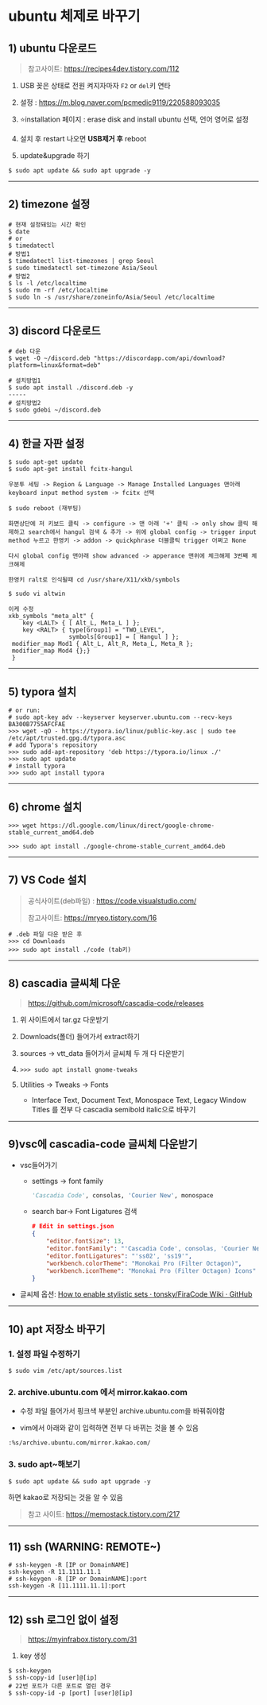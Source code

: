 # ubuntu 체제로 바꾸기

## 1) ubuntu 다운로드

> 참고사이트: https://recipes4dev.tistory.com/112

1. USB 꽂은 상태로 전원 켜지자마자 `F2` or `del`키 연타
2. 설정 : https://m.blog.naver.com/pcmedic9119/220588093035
3. ⭐installation 페이지 : erase disk and install ubuntu 선택, 언어 영어로 설정
4. 설치 후 restart 나오면 **USB제거 후** reboot

5. update&upgrade 하기

```shell
$ sudo apt update && sudo apt upgrade -y
```

---

## 2) timezone 설정

```shell
# 현재 설정돼있는 시간 확인
$ date
# or
$ timedatectl
# 방법1
$ timedatectl list-timezones | grep Seoul
$ sudo timedatectl set-timezone Asia/Seoul
# 방법2
$ ls -l /etc/localtime
$ sudo rm -rf /etc/localtime
$ sudo ln -s /usr/share/zoneinfo/Asia/Seoul /etc/localtime
```

---

## 3) discord 다운로드

```shell
# deb 다운
$ wget -O ~/discord.deb "https://discordapp.com/api/download?platform=linux&format=deb"

# 설치방법1
$ sudo apt install ./discord.deb -y
-----
# 설치방법2
$ sudo gdebi ~/discord.deb
```

---

## 4) 한글 자판 설정

```shell
$ sudo apt-get update
$ sudo apt-get install fcitx-hangul

우분투 세팅 -> Region & Language -> Manage Installed Languages 맨아래 keyboard input method system -> fcitx 선택

$ sudo reboot (재부팅)

화면상단에 저 키보드 클릭 -> configure -> 맨 아래 '+' 클릭 -> only show 클릭 해제하고 search에서 hangul 검색 & 추가 -> 위에 global config -> trigger input method 누르고 한영키 -> addon -> quickphrase 더블클릭 trigger 어쩌고 None

다시 global config 맨아래 show advanced -> apperance 맨위에 체크해제 3번째 체크해제

한영키 ralt로 인식될때 cd /usr/share/X11/xkb/symbols

$ sudo vi altwin

이케 수정
xkb_symbols "meta_alt" {    
 	key <LALT> { [ Alt_L, Meta_L ] };   
 	key <RALT> { type[Group1] = "TWO_LEVEL",                 
     			 symbols[Group1] = [ Hangul ] };     
 modifier_map Mod1 { Alt_L, Alt_R, Meta_L, Meta_R };
 modifier_map Mod4 {};}
 }
```

---

## 5) typora 설치

```shell
# or run:
# sudo apt-key adv --keyserver keyserver.ubuntu.com --recv-keys BA300B7755AFCFAE
>>> wget -qO - https://typora.io/linux/public-key.asc | sudo tee /etc/apt/trusted.gpg.d/typora.asc
# add Typora's repository
>>> sudo add-apt-repository 'deb https://typora.io/linux ./'
>>> sudo apt update
# install typora
>>> sudo apt install typora
```

---

## 6) chrome 설치

```shell
>>> wget https://dl.google.com/linux/direct/google-chrome-stable_current_amd64.deb

>>> sudo apt install ./google-chrome-stable_current_amd64.deb
```

---

## 7) VS Code 설치

> 공식사이트(deb파일) : https://code.visualstudio.com/
>
> 참고사이트: https://mryeo.tistory.com/16

```shell
# .deb 파일 다운 받은 후
>>> cd Downloads
>>> sudo apt install ./code (tab키)
```

---

## 8) cascadia 글씨체 다운

> https://github.com/microsoft/cascadia-code/releases

1. 위 사이트에서 tar.gz 다운받기

2. Downloads(폴더) 들어가서 extract하기
3. sources -> vtt_data 들어가서 글씨체 두 개 다 다운받기

4. ```shell
   >>> sudo apt install gnome-tweaks
   ```

5. Utilities -> Tweaks -> Fonts

   * Interface Text, Document Text, Monospace Text, Legacy Window Titles 를 전부 다 cascadia semibold italic으로 바꾸기 

---

## 9)vsc에 cascadia-code 글씨체 다운받기

* vsc들어가기

  * settings -> font family 

    ```python
    'Cascadia Code', consolas, 'Courier New', monospace
    ```

  * search bar-> Font Ligatures 검색 

    ```json
    # Edit in settings.json
    {
        "editor.fontSize": 13,
        "editor.fontFamily": "'Cascadia Code', consolas, 'Courier New', monospace",
        "editor.fontLigatures": "'ss02', 'ss19'",
        "workbench.colorTheme": "Monokai Pro (Filter Octagon)",
        "workbench.iconTheme": "Monokai Pro (Filter Octagon) Icons"
    }
    ```

* 글씨체 옵션: [How to enable stylistic sets · tonsky/FiraCode Wiki · GitHub](https://github.com/tonsky/FiraCode/wiki/How-to-enable-stylistic-sets)

---

## 10) apt 저장소 바꾸기

### 1. 설정 파일 수정하기
```shell
$ sudo vim /etc/apt/sources.list
```

### 2. archive.ubuntu.com 에서 mirror.kakao.com
* 수정 파일 들어가서 핑크색 부분인 archive.ubuntu.com을 바꿔줘야함

* vim에서 아래와 같이 입력하면 전부 다 바뀌는 것을 볼 수 있음
```shell
:%s/archive.ubuntu.com/mirror.kakao.com/
```
### 3. sudo apt~해보기
```shell
$ sudo apt update && sudo apt upgrade -y
```
하면 kakao로 저장되는 것을 알 수 있음


> 참고 사이트: https://memostack.tistory.com/217

---

## 11) ssh (WARNING: REMOTE~)

```shell
# ssh-keygen -R [IP or DomainNAME]
ssh-keygen -R 11.1111.11.1
# ssh-keygen -R [IP or DomainNAME]:port
ssh-keygen -R [11.1111.11.1]:port
```



---

## 12) ssh 로그인 없이 설정

>  https://myinfrabox.tistory.com/31

1. key 생성

```shell
$ ssh-keygen
$ ssh-copy-id [user]@[ip]
# 22번 포트가 다른 포트로 열린 경우
$ ssh-copy-id -p [port] [user]@[ip]
```



